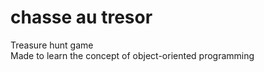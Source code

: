 # chasse au tresor  
Treasure hunt game   
Made to learn the concept of object-oriented programming

